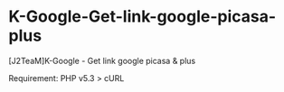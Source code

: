 # K-Google-Get-link-google-picasa-plus
[J2TeaM]K-Google - Get link google picasa &amp; plus

Requirement:
PHP v5.3 >
cURL

